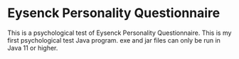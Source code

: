 # Eysenck Personality Questionnaire
This is a psychological test of Eysenck Personality Questionnaire.
This is my first psychological test Java program.
exe and jar files can only be run in Java 11 or higher.
